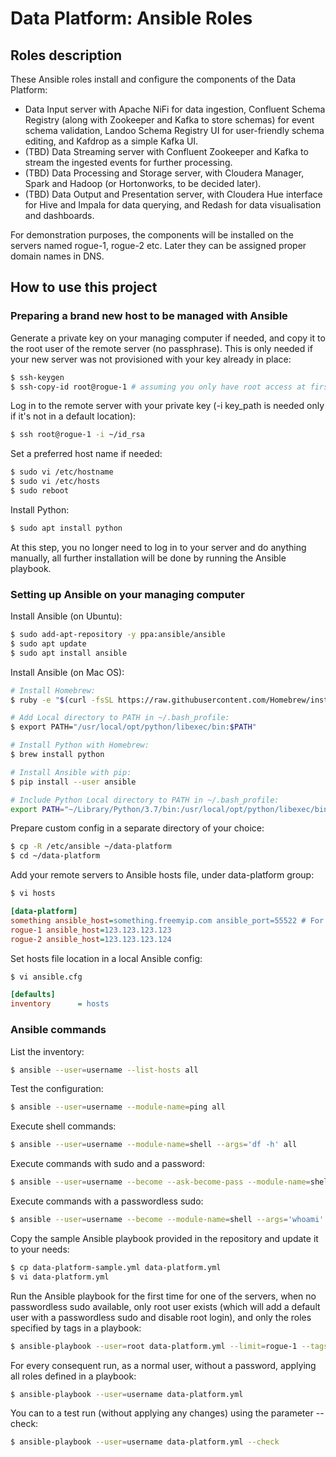 # Data Platform: Ansible Roles
## Roles description

These Ansible roles install and configure the components of the Data Platform:
- Data Input server with Apache NiFi for data ingestion, Confluent Schema Registry (along with Zookeeper and Kafka to store schemas) for event schema validation, Landoo Schema Registry UI for user-friendly schema editing, and Kafdrop as a simple Kafka UI.
- (TBD) Data Streaming server with Confluent Zookeeper and Kafka to stream the ingested events for further processing.
- (TBD) Data Processing and Storage server, with Cloudera Manager, Spark and Hadoop (or Hortonworks, to be decided later).
- (TBD) Data Output and Presentation server, with Cloudera Hue interface for Hive and Impala for data querying, and Redash for data visualisation and dashboards.

For demonstration purposes, the components will be installed on the servers named rogue-1, rogue-2 etc. Later they can be assigned proper domain names in DNS.

## How to use this project
### Preparing a brand new host to be managed with Ansible

Generate a private key on your managing computer if needed, and copy it to the root user of the remote server (no passphrase). This is only needed if your new server was not provisioned with your key already in place:

```bash
$ ssh-keygen
$ ssh-copy-id root@rogue-1 # assuming you only have root access at first
```

Log in to the remote server with your private key (-i key_path is needed only if it's not in a default location):

```bash
$ ssh root@rogue-1 -i ~/id_rsa
```

Set a preferred host name if needed:

```bash
$ sudo vi /etc/hostname
$ sudo vi /etc/hosts
$ sudo reboot
```

Install Python:

```bash
$ sudo apt install python
```

At this step, you no longer need to log in to your server and do anything manually, all further installation will be done by running the Ansible playbook.

### Setting up Ansible on your managing computer

Install Ansible (on Ubuntu):

```bash
$ sudo add-apt-repository -y ppa:ansible/ansible
$ sudo apt update
$ sudo apt install ansible
```

Install Ansible (on Mac OS):

```bash
# Install Homebrew:
$ ruby -e "$(curl -fsSL https://raw.githubusercontent.com/Homebrew/install/master/install)"

# Add Local directory to PATH in ~/.bash_profile:
$ export PATH="/usr/local/opt/python/libexec/bin:$PATH"

# Install Python with Homebrew:
$ brew install python

# Install Ansible with pip:
$ pip install --user ansible

# Include Python Local directory to PATH in ~/.bash_profile:
export PATH="~/Library/Python/3.7/bin:/usr/local/opt/python/libexec/bin:$PATH" 
```

Prepare custom config in a separate directory of your choice:

```bash
$ cp -R /etc/ansible ~/data-platform
$ cd ~/data-platform
```

Add your remote servers to Ansible hosts file, under data-platform group:

```bash
$ vi hosts
```

```ini
[data-platform]
something ansible_host=something.freemyip.com ansible_port=55522 # For a dynamic IP host, non-standard port
rogue-1 ansible_host=123.123.123.123
rogue-2 ansible_host=123.123.123.124
```

Set hosts file location in a local Ansible config:

```bash
$ vi ansible.cfg
```

```ini
[defaults]
inventory      = hosts
```

### Ansible commands

List the inventory:

```bash
$ ansible --user=username --list-hosts all
```

Test the configuration:

```bash
$ ansible --user=username --module-name=ping all
```

Execute shell commands:

```bash
$ ansible --user=username --module-name=shell --args='df -h' all
```

Execute commands with sudo and a password:

```bash
$ ansible --user=username --become --ask-become-pass --module-name=shell --args='whoami' all
```

Execute commands with a passwordless sudo:

```bash
$ ansible --user=username --become --module-name=shell --args='whoami' all
```

Copy the sample Ansible playbook provided in the repository and update it to your needs:

```bash
$ cp data-platform-sample.yml data-platform.yml
$ vi data-platform.yml
```

Run the Ansible playbook for the first time for one of the servers, when no passwordless sudo available, only root user exists (which will add a default user with a passwordless sudo and disable root login), and only the roles specified by tags in a playbook:

```bash
$ ansible-playbook --user=root data-platform.yml --limit=rogue-1 --tags="basic,firewall"
```

For every consequent run, as a normal user, without a password, applying all roles defined in a playbook:

```bash
$ ansible-playbook --user=username data-platform.yml
```

You can to a test run (without applying any changes) using the parameter --check:

```bash
$ ansible-playbook --user=username data-platform.yml --check
```
